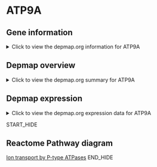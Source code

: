 <h1>ATP9A</h1>

<h2>Gene information</h2>
<details>
  <summary>Click to view the depmap.org information for ATP9A</summary>
  <iframe src="https://depmap.org/portal/gene/ATP9A?tab=about" style="border:none;width:100%;height:800px"></iframe>
</details>

<h2>Depmap overview</h2>
<details>
  <summary>Click to view the depmap.org summary for ATP9A</summary>
  <iframe src="https://depmap.org/portal/gene/ATP9A?tab=overview" style="border:none;width:100%;height:800px"></iframe>
</details>

<h2>Depmap expression</h2>
<details>
  <summary>Click to view the depmap.org expression data for ATP9A</summary>
  <iframe src="https://depmap.org/portal/gene/ATP9A?tab=characterization" style="border:none;width:100%;height:800px"></iframe>
</details>


START_HIDE
<h2>Reactome Pathway diagram</h2>
<a href="https://reactome.org/PathwayBrowser/#/R-HSA-936837">Ion transport by P-type ATPases</a>
END_HIDE


